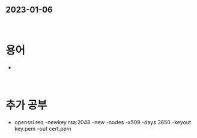 ## 2023-01-06
<br/>

# 용어
- 

<br/>

# 추가 공부
- openssl req -newkey rsa:2048 -new -nodes -x509 -days 3650 -keyout key.pem -out cert.pem